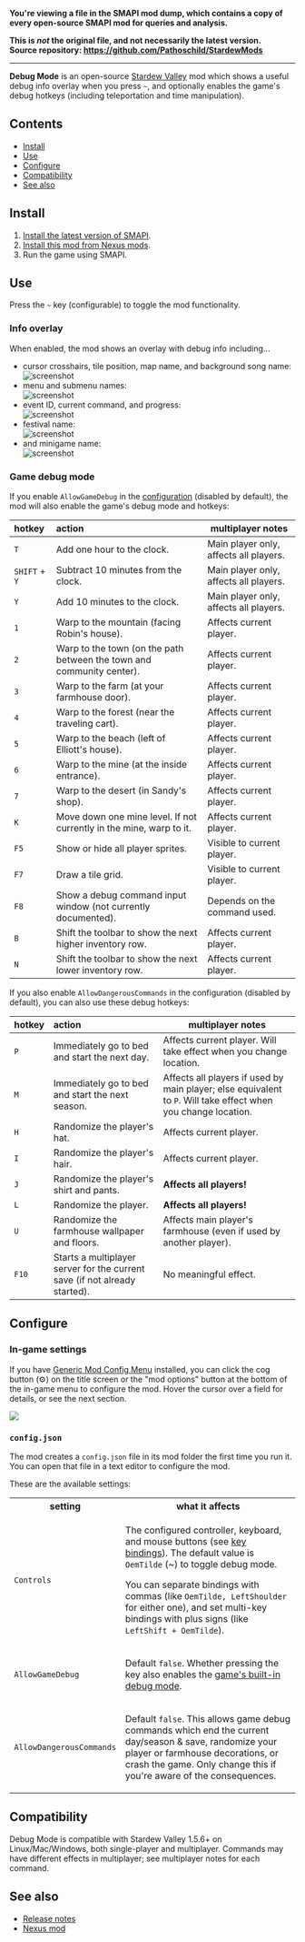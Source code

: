 **You're viewing a file in the SMAPI mod dump, which contains a copy of every open-source SMAPI mod
for queries and analysis.**

**This is _not_ the original file, and not necessarily the latest version.**  
**Source repository: https://github.com/Pathoschild/StardewMods**

----

**Debug Mode** is an open-source [Stardew Valley](http://stardewvalley.net/) mod which shows a
useful debug info overlay when you press `~`, and optionally enables the game's debug hotkeys
(including teleportation and time manipulation).

## Contents
* [Install](#install)
* [Use](#use)
* [Configure](#configure)
* [Compatibility](#compatibility)
* [See also](#see-also)

## Install
1. [Install the latest version of SMAPI](https://smapi.io/).
2. [Install this mod from Nexus mods](http://www.nexusmods.com/stardewvalley/mods/679/).
3. Run the game using SMAPI.

## Use
Press the `~` key (configurable) to toggle the mod functionality.

### Info overlay
When enabled, the mod shows an overlay with debug info including...

* cursor crosshairs, tile position, map name, and background song name:  
  ![screenshot](screenshots/world.png)
* menu and submenu names:  
  ![screenshot](screenshots/menu.png)
* event ID, current command, and progress:  
  ![screenshot](screenshots/event.png)
* festival name:  
  ![screenshot](screenshots/festival.png)
* and minigame name:  
  ![screenshot](screenshots/minigame.png)

### Game debug mode
If you enable `AllowGameDebug` in the [configuration](#configuration) (disabled by default), the
mod will also enable the game's debug mode and hotkeys:

hotkey | action | multiplayer notes
:----- | :----- | -------------------
`T`    | Add one hour to the clock. | Main player only, affects all players.
`SHIFT` + `Y` | Subtract 10 minutes from the clock. | Main player only, affects all players.
`Y`    | Add 10 minutes to the clock. | Main player only, affects all players.
`1`    | Warp to the mountain (facing Robin's house). | Affects current player.
`2`    | Warp to the town (on the path between the town and community center). | Affects current player.
`3`    | Warp to the farm (at your farmhouse door). | Affects current player.
`4`    | Warp to the forest (near the traveling cart). | Affects current player.
`5`    | Warp to the beach (left of Elliott's house). | Affects current player.
`6`    | Warp to the mine (at the inside entrance). | Affects current player.
`7`    | Warp to the desert (in Sandy's shop). | Affects current player.
`K`    | Move down one mine level. If not currently in the mine, warp to it. | Affects current player.
`F5`   | Show or hide all player sprites. | Visible to current player.
`F7`   | Draw a tile grid. | Visible to current player.
`F8`   | Show a debug command input window (not currently documented). | Depends on the command used.
`B`    | Shift the toolbar to show the next higher inventory row. | Affects current player.
`N`    | Shift the toolbar to show the next lower inventory row. | Affects current player.

If you also enable `AllowDangerousCommands` in the configuration (disabled by default), you can
also use these debug hotkeys:

hotkey | action | multiplayer notes
:----- | :----- | -----------------
`P`    | Immediately go to bed and start the next day. | Affects current player. Will take effect when you change location.
`M`    | Immediately go to bed and start the next season. | Affects all players if used by main player; else equivalent to `P`. Will take effect when you change location.
`H`    | Randomize the player's hat. | Affects current player.
`I`    | Randomize the player's hair. | Affects current player.
`J`    | Randomize the player's shirt and pants. | **Affects all players!**
`L`    | Randomize the player. | **Affects all players!**
`U`    | Randomize the farmhouse wallpaper and floors. | Affects main player's farmhouse (even if used by another player).
`F10`  | Starts a multiplayer server for the current save (if not already started). | No meaningful effect.

## Configure
### In-game settings
If you have [Generic Mod Config Menu](https://www.nexusmods.com/stardewvalley/mods/5098) installed,
you can click the cog button (⚙) on the title screen or the "mod options" button at the bottom of
the in-game menu to configure the mod. Hover the cursor over a field for details, or see the next
section.

![](screenshots/generic-config-menu.png)

### `config.json`
The mod creates a `config.json` file in its mod folder the first time you run it. You can open that
file in a text editor to configure the mod.

These are the available settings:

<table>
<tr>
  <th>setting</th>
  <th>what it affects</th>
</tr>

<tr>
  <td><code>Controls</code></td>
  <td>

The configured controller, keyboard, and mouse buttons (see [key bindings](https://stardewvalleywiki.com/Modding:Key_bindings)).
The default value is `OemTilde` (~) to toggle debug mode.

You can separate bindings with commas (like `OemTilde, LeftShoulder` for either one), and set
multi-key bindings with plus signs (like `LeftShift + OemTilde`).

  </td>
</tr>

<tr>
  <td><code>AllowGameDebug</code></td>
  <td>

Default `false`. Whether pressing the key also enables the [game's built-in debug mode](#game-debug-mode).

  </td>
</tr>

<tr>
  <td><code>AllowDangerousCommands</code></td>
  <td>

Default `false`. This allows game debug commands which end the current day/season & save, randomize
your player or farmhouse decorations, or crash the game. Only change this if you're aware of the
consequences.

  </td>
</tr>
</table>

## Compatibility
Debug Mode is compatible with Stardew Valley 1.5.6+ on Linux/Mac/Windows, both single-player and
multiplayer. Commands may have different effects in multiplayer; see multiplayer notes for each
command.

## See also
* [Release notes](release-notes.md)
* [Nexus mod](http://www.nexusmods.com/stardewvalley/mods/679)
